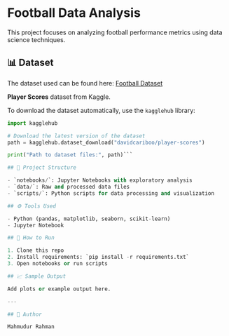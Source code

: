 # Football Data Analysis

This project focuses on analyzing football performance metrics using data science techniques.

## 📊 Dataset

The dataset used can be found here: [Football Dataset](https://www.kaggle.com/datasets/davidcariboo/player-scores)

**Player Scores** dataset from Kaggle.

To download the dataset automatically, use the `kagglehub` library:

```python
import kagglehub

# Download the latest version of the dataset
path = kagglehub.dataset_download("davidcariboo/player-scores")

print("Path to dataset files:", path)```

## 📁 Project Structure

- `notebooks/`: Jupyter Notebooks with exploratory analysis
- `data/`: Raw and processed data files
- `scripts/`: Python scripts for data processing and visualization

## ⚙️ Tools Used

- Python (pandas, matplotlib, seaborn, scikit-learn)
- Jupyter Notebook

## 🚀 How to Run

1. Clone this repo
2. Install requirements: `pip install -r requirements.txt`
3. Open notebooks or run scripts

## 📈 Sample Output

Add plots or example output here.

---

## 👤 Author

Mahmudur Rahman
